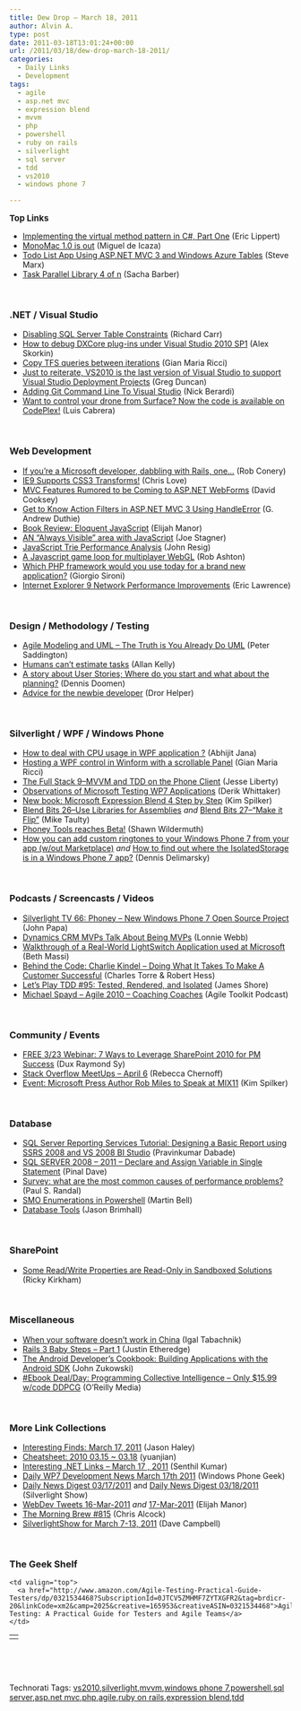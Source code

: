 ```yaml
---
title: Dew Drop – March 18, 2011
author: Alvin A.
type: post
date: 2011-03-18T13:01:24+00:00
url: /2011/03/18/dew-drop-march-18-2011/
categories:
  - Daily Links
  - Development
tags:
  - agile
  - asp.net mvc
  - expression blend
  - mvvm
  - php
  - powershell
  - ruby on rails
  - silverlight
  - sql server
  - tdd
  - vs2010
  - windows phone 7

---
```

<span style="font-size: 15px; font-weight: bold;">Top Links</span>

  * [Implementing the virtual method pattern in C#, Part One][1] (Eric Lippert)
  * <a href="http://tirania.org/monomac/archive/2011/Mar-17.html" target="_blank">MonoMac 1.0 is out</a> (Miguel de Icaza)
  * [Todo List App Using ASP.NET MVC 3 and Windows Azure Tables][2] (Steve Marx)
  * [Task Parallel Library 4 of n][3] (Sacha Barber)

&nbsp;

### <a name="dotnet"></a>.NET / Visual Studio

  * [Disabling SQL Server Table Constraints][4] (Richard Carr)
  * [How to debug DXCore plug-ins under Visual Studio 2010 SP1][5] (Alex Skorkin)
  * [Copy TFS queries between iterations][6] (Gian Maria Ricci)
  * [Just to reiterate, VS2010 is the last version of Visual Studio to support Visual Studio Deployment Projects][7] (Greg Duncan)
  * [Adding Git Command Line To Visual Studio][8] (Nick Berardi)
  * [Want to control your drone from Surface? Now the code is available on CodePlex!][9] (Luis Cabrera)

&nbsp;

### <a name="web"></a>Web Development

  * [If you’re a Microsoft developer, dabbling with Rails, one&#8230;][10] (Rob Conery)
  * [IE9 Supports CSS3 Transforms!][11] (Chris Love)
  * [MVC Features Rumored to be Coming to ASP.NET WebForms][12] (David Cooksey)
  * [Get to Know Action Filters in ASP.NET MVC 3 Using HandleError][13] (G. Andrew Duthie)
  * [Book Review: Eloquent JavaScript][14] (Elijah Manor)
  * [AN “Always Visible” area with JavaScript][15] (Joe Stagner)
  * [JavaScript Trie Performance Analysis][16] (John Resig)
  * [A Javascript game loop for multiplayer WebGL][17] (Rob Ashton)
  * [Which PHP framework would you use today for a brand new application?][18] (Giorgio Sironi)
  * [Internet Explorer 9 Network Performance Improvements][19] (Eric Lawrence)

&nbsp;

### <a name="design"></a>Design / Methodology / Testing

  * [Agile Modeling and UML – The Truth is You Already Do UML][20] (Peter Saddington)
  * [Humans can&#8217;t estimate tasks][21] (Allan Kelly)
  * [A story about User Stories; Where do you start and what about the planning?][22] (Dennis Doomen)
  * [Advice for the newbie developer][23] (Dror Helper)

&nbsp;

### <a name="silverlight"></a>Silverlight / WPF / Windows Phone

  * [How to deal with CPU usage in WPF application ?][24] (Abhijit Jana)
  * [Hosting a WPF control in Winform with a scrollable Panel][25] (Gian Maria Ricci)
  * [The Full Stack 9–MVVM and TDD on the Phone Client][26] (Jesse Liberty)
  * [Observations of Microsoft Testing WP7 Applications][27] (Derik Whittaker)
  * [New book: Microsoft Expression Blend 4 Step by Step][28] (Kim Spilker)
  * [Blend Bits 26–Use Libraries for Assemblies][29] _and_ [Blend Bits 27–“Make it Flip”][30] (Mike Taulty)
  * <a href="http://wildermuth.com/2011/03/17/Phone_Tools_reaches_Beta!" target="_blank">Phoney Tools reaches Beta!</a> (Shawn Wildermuth)
  * [How you can add custom ringtones to your Windows Phone 7 from your app (w/out Marketplace)][31] _and_ [How to find out where the IsolatedStorage is in a Windows Phone 7 app?][32] (Dennis Delimarsky)

&nbsp;

### <a name="podcasts"></a>Podcasts / Screencasts / Videos

  * [Silverlight TV 66: Phoney &#8211; New Windows Phone 7 Open Source Project][33] (John Papa)
  * [Dynamics CRM MVPs Talk About Being MVPs][34] (Lonnie Webb)
  * [Walkthrough of a Real-World LightSwitch Application used at Microsoft][35] (Beth Massi)
  * [Behind the Code: Charlie Kindel &#8211; Doing What It Takes To Make A Customer Successful][36] (Charles Torre & Robert Hess)
  * [Let&#8217;s Play TDD #95: Tested, Rendered, and Isolated][37] (James Shore)
  * [Michael Spayd &#8211; Agile 2010 &#8211; Coaching Coaches][38] (Agile Toolkit Podcast)

&nbsp;

### <a name="events"></a>Community / Events

  * [FREE 3/23 Webinar: 7 Ways to Leverage SharePoint 2010 for PM Success][39] (Dux Raymond Sy)
  * [Stack Overflow MeetUps – April 6][40] (Rebecca Chernoff)
  * [Event: Microsoft Press Author Rob Miles to Speak at MIX11][41] (Kim Spilker)

&nbsp;

### <a name="db"></a>Database

  * [SQL Server Reporting Services Tutorial: Designing a Basic Report using SSRS 2008 and VS 2008 BI Studio][42] (Pravinkumar Dabade)
  * [SQL SERVER 2008 – 2011 – Declare and Assign Variable in Single Statement][43] (Pinal Dave)
  * [Survey: what are the most common causes of performance problems?][44] (Paul S. Randal)
  * [SMO Enumerations in Powershell][45] (Martin Bell)
  * [Database Tools][46] (Jason Brimhall)

&nbsp;

### <a name="sp"></a>SharePoint

  * <a href="http://blogs.msdn.com/b/sharepointdev/archive/2011/03/17/some-read-write-properties-are-read-only-in-sandboxed-solutions.aspx" target="_blank">Some Read/Write Properties are Read-Only in Sandboxed Solutions</a> (Ricky Kirkham)

&nbsp;

### <a name="misc"></a>Miscellaneous

  * [When your software doesn’t work in China][47] (Igal Tabachnik)
  * [Rails 3 Baby Steps – Part 1][48] (Justin Etheredge)
  * [The Android Developer&#8217;s Cookbook: Building Applications with the Android SDK][49] (John Zukowski)
  * [#Ebook Deal/Day: Programming Collective Intelligence &#8211; Only $15.99 w/code DDPCG][50] (O&#8217;Reilly Media)

&nbsp;

### <a name="links"></a>More Link Collections

  * [Interesting Finds: March 17, 2011][51] (Jason Haley)
  * [Cheatsheet: 2010 03.15 ~ 03.18][52] (yuanjian)
  * [Interesting .NET Links – March 17 , 2011][53] (Senthil Kumar)
  * [Daily WP7 Development News March 17th 2011][54] (Windows Phone Geek)
  * [Daily News Digest 03/17/2011][55] and [Daily News Digest 03/18/2011][56] (Silverlight Show)
  * <a href="http://webdevtweets.blogspot.com/2011/03/16-mar-2011.html" target="_blank">WebDev Tweets 16-Mar-2011</a> _and_ <a href="http://webdevtweets.blogspot.com/2011/03/17-mar-2011.html" target="_blank">17-Mar-2011</a> (Elijah Manor)
  * [The Morning Brew #815][57] (Chris Alcock)
  * [SilverlightShow for March 7-13, 2011][58] (Dave Campbell)

&nbsp;

### <a name="shelf"></a>The Geek Shelf

<table border="0" cellspacing="0" cellpadding="0">
  <tr>
    <td>
      <img data-recalc-dims="1" decoding="async" src="https://i0.wp.com/ecx.images-amazon.com/images/I/51oB%252BtnQwxL._SL160_.jpg?w=660" alt="" />
    </td>
    
    <td valign="top">
      <a href="http://www.amazon.com/Agile-Testing-Practical-Guide-Testers/dp/0321534468?SubscriptionId=0JTCV5ZMHMF7ZYTXGFR2&tag=brdicr-20&linkCode=xm2&camp=2025&creative=165953&creativeASIN=0321534468">Agile Testing: A Practical Guide for Testers and Agile Teams</a>
    </td>
  </tr>
</table>

&nbsp;

<div id="scid:C16BAC14-9A3D-4c50-9394-FBFEF7A93539:6c674281-3e83-43b0-961c-56ca65ab9247" class="wlWriterEditableSmartContent" style="margin: 0px; display: inline; float: none; padding: 0px;">
  <!--dotnetkickit-->
</div>

&nbsp;

<div id="scid:0767317B-992E-4b12-91E0-4F059A8CECA8:dd233488-f707-4c96-8d58-50175f4ce745" class="wlWriterEditableSmartContent" style="margin: 0px; display: inline; float: none; padding: 0px;">
  Technorati Tags: <a rel="tag" href="http://technorati.com/tags/vs2010">vs2010</a>,<a rel="tag" href="http://technorati.com/tags/silverlight">silverlight</a>,<a rel="tag" href="http://technorati.com/tags/mvvm">mvvm</a>,<a rel="tag" href="http://technorati.com/tags/windows+phone+7">windows phone 7</a>,<a rel="tag" href="http://technorati.com/tags/powershell">powershell</a>,<a rel="tag" href="http://technorati.com/tags/sql+server">sql server</a>,<a rel="tag" href="http://technorati.com/tags/asp.net+mvc">asp.net mvc</a>,<a rel="tag" href="http://technorati.com/tags/php">php</a>,<a rel="tag" href="http://technorati.com/tags/agile">agile</a>,<a rel="tag" href="http://technorati.com/tags/ruby+on+rails">ruby on rails</a>,<a rel="tag" href="http://technorati.com/tags/expression+blend">expression blend</a>,<a rel="tag" href="http://technorati.com/tags/tdd">tdd</a>
</div>

 [1]: http://blogs.msdn.com/b/ericlippert/archive/2011/03/17/implementing-the-virtual-method-pattern-in-c-part-one.aspx
 [2]: http://blog.smarx.com/posts/todo-list-app-using-asp-net-mvc-and-windows-azure-tables
 [3]: http://sachabarber.net/?p=931
 [4]: http://feedproxy.google.com/~r/BlackwaspLatestAdditions/~3/HQfF3VfBwqs/SQLDisableConstraints.aspx
 [5]: http://www.skorkin.com/2011/03/how-to-debug-dxcore-plug-ins-under-visual-studio-sp1/
 [6]: http://feedproxy.google.com/~r/AlkampferEng/~3/piQtR34vstM/
 [7]: http://coolthingoftheday.blogspot.com/2011/03/just-to-reiterate-vs2010-is-last.html
 [8]: http://feedproxy.google.com/~r/coderjournal/~3/DJh4f22RDnI/
 [9]: http://blogs.msdn.com/b/surface/archive/2011/03/17/want-to-control-your-drone-from-surface-now-the-code-is-available-on-codeplex.aspx
 [10]: http://feedproxy.google.com/~r/wekeroad/EeKc/~3/hMaGnbjphsM/3924462381
 [11]: http://professionalaspnet.com/archive/2011/03/17/IE9-Supports-CSS3-Transforms_2100_.aspx
 [12]: http://www.infoq.com/news/2011/03/WebForms-Next
 [13]: http://blogs.msdn.com/b/gduthie/archive/2011/03/17/get-to-know-action-filters-in-asp-net-mvc-3-using-handleerror.aspx
 [14]: http://www.elijahmanor.com/2011/03/book-review-eloquent-javascript.html
 [15]: http://feedproxy.google.com/~r/MSJoe/~3/d3_xRVbWiq4/
 [16]: http://ejohn.org/blog/javascript-trie-performance-analysis/
 [17]: http://feedproxy.google.com/~r/RobAshton/~3/2NePVI7ZvDA/a-javascript-game-loop-for-multiplayer-webgl.aspx
 [18]: http://feeds.dzone.com/~r/zones/css/~3/OzuNS-f_KoQ/dont-publish-next-week-which
 [19]: http://blogs.msdn.com/b/ie/archive/2011/03/17/internet-explorer-9-network-performance-improvements.aspx
 [20]: http://feedproxy.google.com/~r/agilescout/~3/VSBgxtY0bhU/
 [21]: http://feeds.dzone.com/~r/zones/agile/~3/ZdvvV8VAeyo/humans-cant-estimate-tasks
 [22]: http://feeds.dzone.com/~r/zones/agile/~3/-S6wwB4apw4/story-about-user-stories-where
 [23]: http://feedproxy.google.com/~r/HelperCode/~3/daoBDuHE7x8/advice-for-newbie-developer.html
 [24]: http://dailydotnettips.com/2011/03/16/how-to-deal-with-cpu-usage-in-wpf-application/
 [25]: http://feedproxy.google.com/~r/AlkampferEng/~3/ESiUNdIOKy8/
 [26]: http://feedproxy.google.com/~r/JesseLiberty-SilverlightGeek/~3/BKn4RbQOLTU/
 [27]: http://feedproxy.google.com/~r/Devlicious/~3/-uTVptSDSjI/observations-of-microsoft-testing-wp7-applications.aspx
 [28]: http://blogs.msdn.com/b/microsoft_press/archive/2011/03/17/new-book-microsoft-expression-blend-4-step-by-step.aspx
 [29]: http://feedproxy.google.com/~r/mtaulty/~3/KEhiXpji3UQ/blend-bits-26-use-libraries-for-assemblies.aspx
 [30]: http://feedproxy.google.com/~r/mtaulty/~3/xEilUDEtd0o/blend-bits-27-make-it-flip.aspx
 [31]: http://feeds.dzone.com/~r/zones/dotnet/~3/6c-UILSYXow/how-you-can-add-custom
 [32]: http://feeds.dzone.com/~r/zones/dotnet/~3/Zqq7-K_LVvk/how-find-out-where
 [33]: http://channel9.msdn.com/Shows/SilverlightTV/Silverlight-TV-66-Phoney-New-Windows-Phone-7-Open-Source-Project
 [34]: http://blogs.msdn.com/b/mvpawardprogram/archive/2011/03/17/crm-mvps.aspx
 [35]: http://channel9.msdn.com/Blogs/funkyonex/Walkthrough-of-a-Real-World-LightSwitch-Application-used-at-Microsoft
 [36]: http://channel9.msdn.com/Shows/Behind+The+Code/Behind-the-Code-Charlie-Kindel-Doing-What-It-Takes-To-Make-A-Customer-Successful
 [37]: http://jamesshore.com/Blog/Lets-Play/Episode-95.html
 [38]: http://agiletoolkit.libsyn.com/michael-spayd-agile-2010-coaching-coaches
 [39]: http://feedproxy.google.com/~r/Meetdux/~3/oZ89FqH61-w/free-mar-23-webinar-7-ways-to-leverage-sharepoint-2010-for-pm-success.aspx
 [40]: http://blog.stackoverflow.com/2011/03/stack-overflow-meetups-april-6/
 [41]: http://blogs.msdn.com/b/microsoft_press/archive/2011/03/18/event-microsoft-press-author-rob-miles-to-speak-at-mix11.aspx
 [42]: http://feedproxy.google.com/~r/sqlservercurry/blog/~3/zKDuiWIgAxk/sql-server-reporting-services-tutorial.html
 [43]: http://blog.sqlauthority.com/2011/03/18/sql-server-2008-2011-declare-and-assign-variable-in-single-statement/
 [44]: http://feedproxy.google.com/~r/PaulSRandal/~3/KCe5Ea6U_Ks/post.aspx
 [45]: http://sqlblogcasts.com/blogs/martinbell/archive/2011/03/17/SMO-Enumerations-in-Powershell.aspx
 [46]: http://www.sqlservercentral.com/blogs/sqlrnnr/archive/2011/03/17/database-tools.aspx
 [47]: http://feedproxy.google.com/~r/Typemock/~3/rIe4T8baUAE/when-your-software-doesnt-work-in-china.html
 [48]: http://www.codethinked.com/rails-3-baby-steps-part-1
 [49]: http://feeds.dzone.com/~r/zones/books/~3/ZfoDve1O8Xo/android-developers-cookbook
 [50]: http://feeds.oreilly.com/~r/oreilly/news/~3/v3hfdze7hzM/
 [51]: http://jasonhaley.com/blog/post.aspx?id=5853bb93-c92c-4c38-aad5-b10e0a630235
 [52]: http://weblogs.asp.net/yuanjian/archive/2011/03/18/cheatsheet-2010-03-15-03-18.aspx
 [53]: http://techblog.ginktage.com/2011/03/interesting-net-links-march-17-2011/
 [54]: http://www.windowsphonegeek.com/news/daily-wp7-development-news-march-17th-2011
 [55]: http://feedproxy.google.com/~r/silverlightshow/~3/VyI5A8pHvD4/Daily-News-Digest-03-17-2011.aspx
 [56]: http://feedproxy.google.com/~r/silverlightshow/~3/xgP9bj99W1k/Daily-News-Digest-03-18-2011.aspx
 [57]: http://feedproxy.google.com/~r/ReflectivePerspective/~3/cCKzB4IZVjw/
 [58]: http://geekswithblogs.net/WynApseTechnicalMusings/archive/2011/03/17/144406.aspx